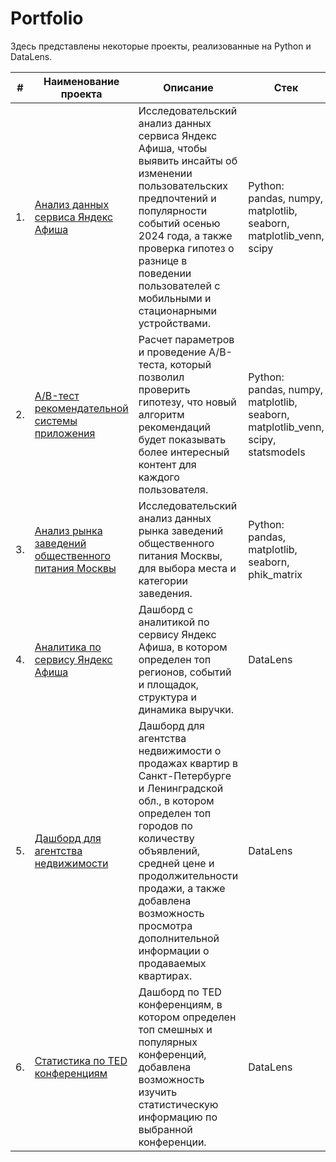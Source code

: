 # Portfolio

Здесь представлены некоторые проекты, реализованные на Python и DataLens.

| #   | Наименование проекта                | Описание                                      | Стек                                              |
|-----|-------------------------------------|-----------------------------------------------|---------------------------------------------------|
| 1.  | [Анализ данных сервиса Яндекс Афиша](https://github.com/ghdena/Portfolio/tree/main/Afisha) | Исследовательский анализ данных сервиса Яндекс Афиша, чтобы выявить инсайты об изменении пользовательских предпочтений и популярности событий осенью 2024 года, а также  проверка гипотез о разнице в поведении пользователей с мобильными и стационарными устройствами. | Python: pandas, numpy, matplotlib, seaborn, matplotlib_venn, scipy |
| 2.  | [A/B-тест рекомендательной системы приложения](https://github.com/ghdena/Portfolio/tree/main/AB-test) | Расчет параметров и проведение A/B-теста, который позволил проверить гипотезу, что новый алгоритм рекомендаций будет показывать более интересный контент для каждого пользователя. | Python: pandas, numpy, matplotlib, seaborn, matplotlib_venn, scipy, statsmodels |
| 3.  | [Анализ рынка заведений общественного питания Москвы](https://github.com/ghdena/Portfolio/tree/main/Catering) | Исследовательский анализ данных рынка заведений общественного питания Москвы, для выбора места и категории заведения. | Python: pandas, matplotlib, seaborn, phik_matrix |
| 4.  | [Аналитика по сервису Яндекс Афиша](https://datalens.yandex/1w8ccs7njehwm) | Дашборд с аналитикой по сервису Яндекс Афиша, в котором определен топ регионов, событий и площадок, структура и динамика выручки. | DataLens | 
| 5.  | [Дашборд для агентства недвижимости](https://datalens.yandex/zu68g3bf65nkk) | Дашборд для агентства недвижимости о продажах квартир в Санкт-Петербурге и Ленинградской обл., в котором определен топ городов по количеству объявлений, средней цене и продолжительности продажи, а также добавлена возможность просмотра дополнительной информации о продаваемых квартирах. | DataLens |
| 6.  | [Статистика по TED конференциям](https://datalens.yandex/kfrvdkf1ld6m5) | Дашборд по TED конференциям, в котором определен топ смешных и популярных конференций, добавлена возможность изучить статистическую информацию по выбранной конференции. | DataLens | 

